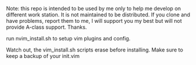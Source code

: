 Note: this repo is intended to be used by me only to help me develop on different work station. It is not maintained to be distributed. If you clone and have problems, report them to me, I will support you my best but will not provide A-class support. Thanks.

run nvim_install.sh to setup vim plugins and config.

Watch out, the vim_install.sh scripts erase before installing. Make sure to keep a backup of your init.vim
